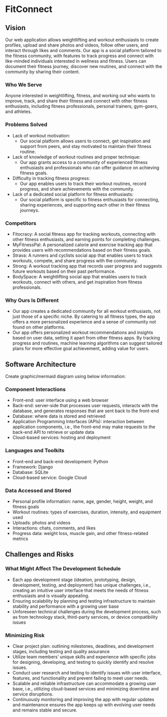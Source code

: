 # FitConnect

## Vision
Our web application allows weightlifting and workout enthusiasts to create profiles, upload and share photos and videos, follow other users, and interact through likes and comments. Our app is a social platform tailored to the fitness community, with features to track progress and connect with like-minded individuals interested in wellness and fitness. Users can document their fitness journey, discover new routines, and connect with the community by sharing their content.

### Who We Serve
Anyone interested in weightlifting, fitness, and working out who wants to improve, track, and share their fitness and connect with other fitness enthusiasts, including fitness professionals, personal trainers, gym-goers, and athletes.

### Problems Solved
- Lack of workout motivation:
  - Our social platform allows users to connect, get inspiration and support from peers, and stay motivated to maintain their fitness routine.
- Lack of knowledge of workout routines and proper technique:
  - Our app grants access to a community of experienced fitness enthusiasts and professionals who can offer guidance on achieving fitness goals.
- Difficulty in tracking fitness progress:
  - Our app enables users to track their workout routines, record progress, and share achievements with the community.
- Lack of a dedicated social platform for fitness enthusiasts:
  - Our social platform is specific to fitness enthusiasts for connecting, sharing experiences, and supporting each other in their fitness journeys.

### Competitors
- Fitocracy: A social fitness app for tracking workouts, connecting with other fitness enthusiasts, and earning points for completing challenges.
- MyFitnessPal: A personalized calorie and exercise tracking app that provides users with recommendations based on their fitness goals.
- Strava: A runners and cyclists social app that enables users to track workouts, compete, and share progress with the community.
- Strong: A workout tracking app that records user progress and suggests future workouts based on their past performance.
- BodySpace: A weightlifting social app that enables users to track workouts, connect with others, and get inspiration from fitness professionals.

### Why Ours Is Different
- Our app creates a dedicated community for all workout enthusiasts, not just those of a specific niche. By catering to all fitness types, the app offers a more personalized experience and a sense of community not found on other platforms.
- Our app offers personalized workout recommendations and insights based on user data, setting it apart from other fitness apps. By tracking progress and routines, machine learning algorithms can suggest tailored plans for more effective goal achievement, adding value for users.

## Software Architecture
Create graphic/mermaid diagram using below information:
### Component Interactions
- Front-end: user interface using a web browser
- Back-end: server-side that processes user requests, interacts with the database, and generates responses that are sent back to the front-end
- Database: where data is stored and retrieved
- Application Programming Interfaces (APIs): interaction between application components, i.e., the front-end may make requests to the back-end API to retrieve or update data
- Cloud-based services: hosting and deployment

### Languages and Toolkits
- Front-end and back-end development: Python
- Framework: Django
- Database: SQLite
- Cloud-based service: Google Cloud

### Data Accessed and Stored
- Personal profile information: name, age, gender, height, weight, and fitness goals
- Workout routines: types of exercises, duration, intensity, and equipment used
- Uploads: photos and videos
- Interactions: chats, comments, and likes
- Progress data: weight loss, muscle gain, and other fitness-related metrics

## Challenges and Risks
### What Might Affect The Development Schedule
- Each app development stage (ideation, prototyping, design, development, testing, and deployment) has unique challenges, i.e., creating an intuitive user interface that meets the needs of fitness enthusiasts and is visually appealing.
- Ensuring scalability by planning and testing infrastructure to maintain stability and performance with a growing user base
- Unforeseen technical challenges during the development process, such as from technology stack, third-party services, or device compatibility issues

### Minimizing Risk
- Clear project plan: outlining milestones, deadlines, and development stages, including testing and quality assurance
- Utilize team members’ unique skills and experience with specific jobs for designing, developing, and testing to quickly identify and resolve issues.
- Conduct user research and testing to identify issues with user interface, features, and functionality and prevent failing to meet user needs.
- Scalable and reliable infrastructure can accommodate a growing user base, i.e., utilizing cloud-based services and minimizing downtime and service disruptions.
- Continuously monitoring and improving the app with regular updates and maintenance ensures the app keeps up with evolving user needs and remains stable and secure.
